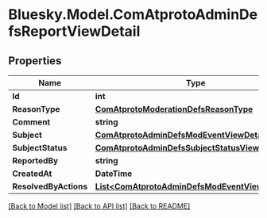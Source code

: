 # Bluesky.Model.ComAtprotoAdminDefsReportViewDetail

## Properties

Name | Type | Description | Notes
------------ | ------------- | ------------- | -------------
**Id** | **int** |  | 
**ReasonType** | [**ComAtprotoModerationDefsReasonType**](ComAtprotoModerationDefsReasonType.md) |  | 
**Comment** | **string** |  | [optional] 
**Subject** | [**ComAtprotoAdminDefsModEventViewDetailSubject**](ComAtprotoAdminDefsModEventViewDetailSubject.md) |  | 
**SubjectStatus** | [**ComAtprotoAdminDefsSubjectStatusView**](ComAtprotoAdminDefsSubjectStatusView.md) |  | [optional] 
**ReportedBy** | **string** |  | 
**CreatedAt** | **DateTime** |  | 
**ResolvedByActions** | [**List&lt;ComAtprotoAdminDefsModEventView&gt;**](ComAtprotoAdminDefsModEventView.md) |  | 

[[Back to Model list]](../README.md#documentation-for-models) [[Back to API list]](../README.md#documentation-for-api-endpoints) [[Back to README]](../README.md)

